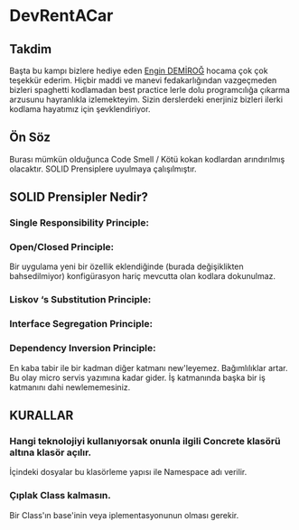 # DevRentACar

## Takdim
Başta bu kampı bizlere hediye eden [Engin DEMİROĞ](https://github.com/engindemirog) hocama çok çok teşekkür ederim. Hiçbir maddi ve manevi fedakarlığından vazgeçmeden bizleri spaghetti kodlamadan best practice lerle dolu programcılığa çıkarma arzusunu hayranlıkla izlemekteyim. Sizin derslerdeki enerjiniz bizleri ilerki kodlama hayatımız için şevklendiriyor.
## Ön Söz
Burası mümkün olduğunca Code Smell / Kötü kokan kodlardan arındırılmış olacaktır. SOLID Prensiplere uyulmaya çalışılmıştır.

## SOLID Prensipler Nedir?
### Single Responsibility Principle:

### Open/Closed Principle:
Bir uygulama yeni bir özellik eklendiğinde (burada değişiklikten bahsedilmiyor) konfigürasyon hariç mevcutta olan kodlara dokunulmaz.

### Liskov ‘s Substitution Principle:

### Interface Segregation Principle:

### Dependency Inversion Principle:
En kaba tabir ile bir kadman diğer katmanı new'leyemez. Bağımlılıklar artar. Bu olay micro servis yazımına kadar gider. İş katmanında başka bir iş katmanını dahi newlememesiniz.

## KURALLAR
### Hangi teknolojiyi kullanıyorsak onunla ilgili Concrete klasörü altına klasör açılır.
İçindeki dosyalar bu klasörleme yapısı ile Namespace adı verilir.
### Çıplak Class kalmasın.
Bir Class'ın base'inin veya iplementasyonunun olması gerekir.
